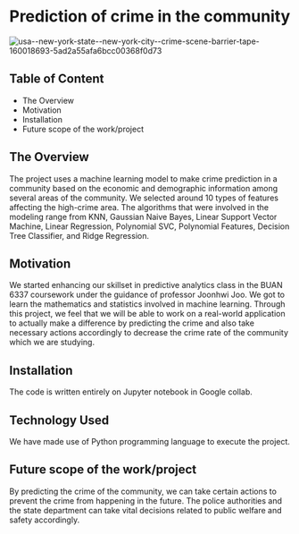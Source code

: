 # Prediction of crime in the community
![usa--new-york-state--new-york-city--crime-scene-barrier-tape-160018693-5ad2a55afa6bcc00368f0d73](https://user-images.githubusercontent.com/63087265/230983506-95bb9286-58bb-444d-8384-9fc186e9cd44.jpg)

## Table of Content
* The Overview 
* Motivation
* Installation
* Future scope of the work/project

## The Overview
The project uses a machine learning model to make crime prediction in a community based on the economic and demographic information among several areas of the community. We selected around 10 types of features affecting the high-crime area. The algorithms that were involved in the modeling range from KNN, Gaussian Naive Bayes, Linear Support Vector Machine, Linear Regression, Polynomial SVC, Polynomial Features, Decision Tree Classifier, and Ridge Regression. 

## Motivation
We started enhancing our skillset in predictive analytics class in the BUAN 6337 coursework under the guidance of professor Joonhwi Joo. We got to learn the mathematics and statistics involved in machine learning. Through this project, we feel that we will be able to work on a real-world application to actually make a difference by predicting the crime and also take necessary actions accordingly to decrease the crime rate of the community which we are studying. 

## Installation 
The code is written entirely on Jupyter notebook in Google collab.

## Technology Used
We have made use of Python programming language to execute the project.

## Future scope of the work/project
By predicting the crime of the community, we can take certain actions to prevent the crime from happening in the future. The police authorities and the state department can take vital decisions related to public welfare and safety accordingly.
